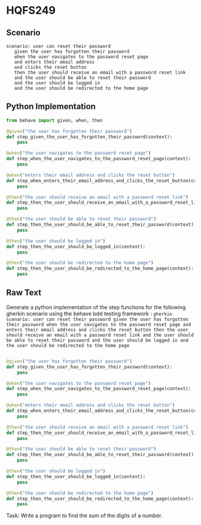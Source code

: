 # HQFS249
## Scenario
```gherkin
scenario: user can reset their password 
   given the user has forgotten their password 
   when the user navigates to the password reset page 
   and enters their email address 
   and clicks the reset button 
   then the user should receive an email with a password reset link 
   and the user should be able to reset their password 
   and the user should be logged in 
   and the user should be redirected to the home page
```


## Python Implementation
```python
from behave import given, when, then

@given("the user has forgotten their password")
def step_given_the_user_has_forgotten_their_password(context):
    pass

@when("the user navigates to the password reset page")
def step_when_the_user_navigates_to_the_password_reset_page(context):
    pass

@when("enters their email address and clicks the reset button")
def step_when_enters_their_email_address_and_clicks_the_reset_button(context):
    pass

@then("the user should receive an email with a password reset link")
def step_then_the_user_should_receive_an_email_with_a_password_reset_link(context):
    pass

@then("the user should be able to reset their password")
def step_then_the_user_should_be_able_to_reset_their_password(context):
    pass

@then("the user should be logged in")
def step_then_the_user_should_be_logged_in(context):
    pass

@then("the user should be redirected to the home page")
def step_then_the_user_should_be_redirected_to_the_home_page(context):
    pass
```


## Raw Text
Generate a python implementation of the step functions for the following gherkin scenario using the behave bdd testing framework : ```gherkin scenario: user can reset their password given the user has forgotten their password when the user navigates to the password reset page and enters their email address and clicks the reset button then the user should receive an email with a password reset link and the user should be able to reset their password and the user should be logged in and the user should be redirected to the home page ```



```python from behave import given, when, then

@given("the user has forgotten their password")
def step_given_the_user_has_forgotten_their_password(context):
    pass

@when("the user navigates to the password reset page")
def step_when_the_user_navigates_to_the_password_reset_page(context):
    pass

@when("enters their email address and clicks the reset button")
def step_when_enters_their_email_address_and_clicks_the_reset_button(context):
    pass

@then("the user should receive an email with a password reset link")
def step_then_the_user_should_receive_an_email_with_a_password_reset_link(context):
    pass

@then("the user should be able to reset their password")
def step_then_the_user_should_be_able_to_reset_their_password(context):
    pass

@then("the user should be logged in")
def step_then_the_user_should_be_logged_in(context):
    pass

@then("the user should be redirected to the home page")
def step_then_the_user_should_be_redirected_to_the_home_page(context):
    pass
```

Task: Write a program to find the sum of the digits of a number.
